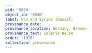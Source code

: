 ```yaml
---
pid: '5690'
object_id: '3840'
label: Pan and Syrinx (Kassel)
provenance_date:
provenance_location: Germany, Bremen
provenance_text: Galerie Neuse
order: '1916'
collection: provenance
---
```

